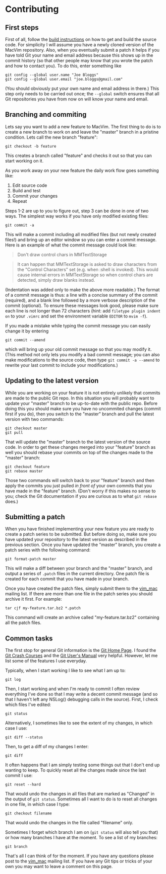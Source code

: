 # Contributing #

## First steps ##

First of all, follow the [build instructions](Building.md) on how to get and build the source code.  For simplicity I will assume you have a newly cloned version of the MacVim repository.  Also, when you eventually submit a patch it helps if you have told Git your name and email address because this shows up in the commit history (so that other people may know that you wrote the patch and how to contact you).  To do this, enter something like

```
git config --global user.name "Joe Bloggs"
git config --global user.email "joe.bloggs@gmail.com"
```

(You should obviously put your own name and email address in there.)  This step only needs to be carried out once; the `--global` switch ensures that all Git repositories you have from now on will know your name and email.


## Branching and commiting ##

Lets say you want to add a new feature to MacVim.  The first thing to do is to create a new branch to work on and leave the "master" branch in a pristine condition.  Lets call the new branch "feature":

```
git checkout -b feature
```

This creates a branch called "feature" and checks it out so that you can start working on it.

As you work away on your new feature the daily work flow goes something like:

  1. Edit source code
  1. Build and test
  1. Commit your changes
  1. Repeat

Steps 1-2 are up to you to figure out, step 3 can be done in one of two ways.  The simplest way works if you have only modified existing files:

```
git commit -a
```

This will make a commit including all modified files (but not newly created files!) and bring up an editor window so you can enter a commit message.  Here is an example of what the commit message could look like:

> Don't draw control chars in MMTextStorage

> It can happen that MMTextStorage is asked to draw characters from the
> "Control Characters" set (e.g. when :shell is invoked).  This would
> cause internal errors in MMTextStorage so when control chars are
> detected, simply draw blanks instead.

(Indentation was added only to make the above more readable.)  The format of a commit message is thus: a line with a concise summary of the commit (required), and a blank line followed by a more verbose description of the commit (optional).  To ensure these messages look good, please make sure each line is not longer than 72 characters (hint: add `filetype plugin indent on` to your `.vimrc` and set the environment variable `EDITOR` to `mvim -f`).

If you made a mistake while typing the commit message you can easily change it by entering
```
git commit --amend
```
which will bring up your old commit message so that you may modify it.  (This method not only lets you modify a bad commit message; you can also make modifications to the source code, then type `git commit -a --amend` to rewrite your last commit to include your modifications.)


## Updating to the latest version ##

While you are working on your feature it is not entirely unlikely that commits are made to the public Git repo.  In this situation you will probably want to update your "master" branch to be up-to-date with the public repo.  Before doing this you should make sure you have no uncommited changes (commit first if you do), then you switch to the "master" branch and pull the latest version with two commands:

```
git checkout master
git pull
```

That will update the "master" branch to the latest version of the source code.  In order to get these changes merged into your "feature" branch as well you should rebase your commits on top of the changes made to the "master" branch:

```
git checkout feature
git rebase master
```

Those two commands will switch back to your "feature" branch and then apply the commits you just pulled _in front of_ your own commits that you have made in the "feature" branch.  (Don't worry if this makes no sense to you; check the Git documentation if you are curious as to what `git rebase` does.)


## Submitting a patch ##

When you have finished implementing your new feature you are ready to create a patch series to be submitted.  But before doing so, make sure you have updated your repository to the latest version as described in the previous section.  Once you have updated the "master" branch, you create a patch series with the following command:

```
git format-patch master
```

This will make a diff between your branch and the "master" branch, and output a series of `.patch` files in the current directory.  One patch file is created for each commit that you have made in your branch.

Once you have created the patch files, simply submit them to the [vim\_mac](http://groups.google.com/group/vim_mac) mailing list.  If there are more than one file in the patch series you should archive it first.  For example:

```
tar cjf my-feature.tar.bz2 *.patch
```

This command will create an archive called "my-feature.tar.bz2" containing all the patch files.


## Common tasks ##

The first stop for general Git information is the [Git Home Page](http://git.or.cz/).  I found the [Git Crash Courses](http://git.or.cz/course/) and the [Git User's Manual](http://www.kernel.org/pub/software/scm/git/docs/user-manual.html) very helpful.  However, let me list some of the features I use everyday.

Typically, when I start working I like to see what I am up to:

```
git log
```

Then, I start working and when I'm ready to commit I often review everything I've done so that I may write a decent commit message (and so that I haven't left any NSLog() debugging calls in the source).  First, I check which files I've edited:

```
git status
```

Alternatively, I sometimes like to see the extent of my changes, in which case I use:

```
git diff --status
```

Then, to get a diff of my changes I enter:

```
git diff
```

It often happens that I am simply testing some things out that I don't end up wanting to keep.  To quickly reset all the changes made since the last commit I use:

```
git reset --hard
```

That would undo the changes in all files that are marked as "Changed" in the output of `git status`.  Sometimes all I want to do is to reset all changes in one file, in which case I type:

```
git checkout filename
```

That would undo the changes in the file called "filename" only.

Sometimes I forget which branch I am on (`git status` will also tell you that) or how many branches I have at the moment.  To see a list of my branches:

```
git branch
```


That's all I can think of for the moment.  If you have any questions please post to the [vim\_mac](http://groups.google.com/group/vim_mac) mailing list.  If you have any Git tips or tricks of your own you may want to leave a comment on this page.